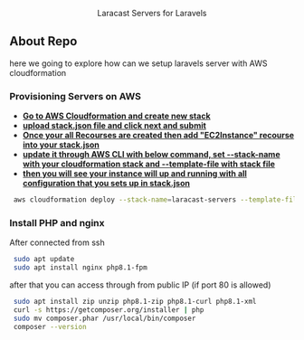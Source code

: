 <p align="center">Laracast Servers for Laravels</p>

## About Repo 

here we going to explore how can we setup laravels server with AWS cloudformation

### Provisioning Servers on AWS

- **[ Go to AWS Cloudformation and create new stack](#)**
- **[upload stack.json file and click next and submit](#)**
- **[Once your all Recourses are created then add "EC2Instance" recourse into your stack.json](#)**
- **[update it through AWS CLI with below command, set  --stack-name with your cloudformation stack and  --template-file with stack file](#)**
- **[then you will see your instance will up and running with all configuration that you sets up in stack.json](#)**

```bash
 aws cloudformation deploy --stack-name=laracast-servers --template-file $PWD/stack.json
```

### Install PHP and nginx

After connected from ssh

```bash
 sudo apt update
 sudo apt install nginx php8.1-fpm
```
after that you can access through from  public IP (if port 80 is allowed)

```bash
 sudo apt install zip unzip php8.1-zip php8.1-curl php8.1-xml
 curl -s https://getcomposer.org/installer | php
 sudo mv composer.phar /usr/local/bin/composer
 composer --version
```
